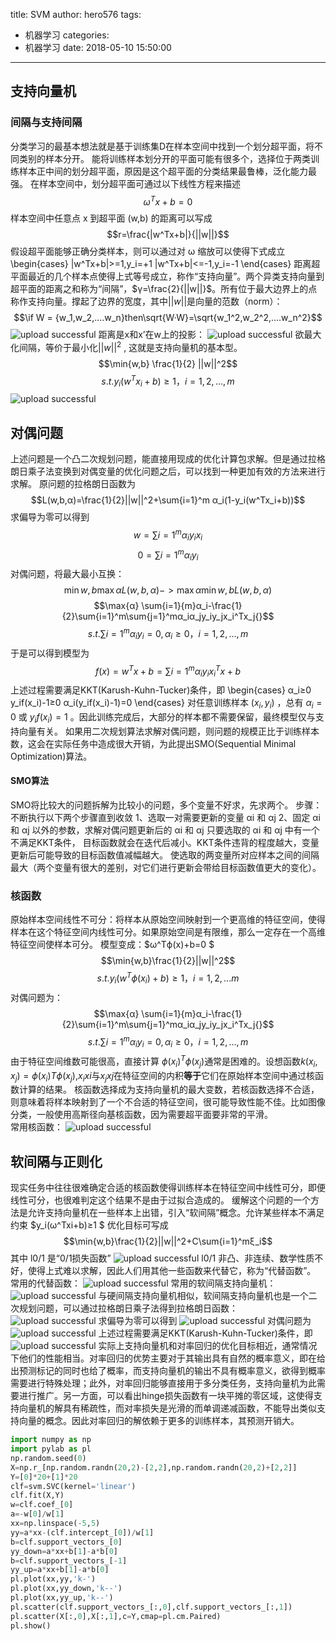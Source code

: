 title: SVM
author: hero576
tags:
  - 机器学习
categories:
  - 机器学习
date: 2018-05-10 15:50:00
---
## 支持向量机
### 间隔与支持间隔
分类学习的最基本想法就是基于训练集D在样本空间中找到一个划分超平面，将不同类别的样本分开。
能将训练样本划分开的平面可能有很多个，选择位于两类训练样本正中间的划分超平面，原因是这个超平面的分类结果最鲁棒，泛化能力最强。
在样本空间中，划分超平面可通过以下线性方程来描述 
$$ω^Tx+b=0$$
样本空间中任意点 x 到超平面 (w,b) 的距离可以写成 
$$r=\frac{|w^Tx+b|}{||w||}$$
假设超平面能够正确分类样本，则可以通过对 ω 缩放可以使得下式成立 
\begin{cases}
|w^Tx+b|>=1,y_i=+1
|w^Tx+b|<=-1,y_i=-1
\end{cases}
距离超平面最近的几个样本点使得上式等号成立，称作“支持向量”。两个异类支持向量到超平面的距离之和称为“间隔”，$γ=\frac{2}{||w||}$。所有位于最大边界上的点称作支持向量。撑起了边界的宽度，其中$||w||$是向量的范数（norm）：
$$\if W = {w_1,w_2,....w_n}then\sqrt{W·W}=\sqrt{w_1^2,w_2^2,....w_n^2}$$
![upload successful](/images/pasted-27.png)
距离是x和x’在w上的投影：
![upload successful](/images/pasted-28.png)
欲最大化间隔，等价于最小化$||w||^2$ , 这就是支持向量机的基本型。 
$$\min{w,b} \frac{1}{2} ||w||^2$$
$$s.t. y_i(w^Tx_i+b)≥1，i=1,2,...,m$$
![upload successful](/images/pasted-29.png)

## 对偶问题
上述问题是一个凸二次规划问题，能直接用现成的优化计算包求解。但是通过拉格朗日乘子法变换到对偶变量的优化问题之后，可以找到一种更加有效的方法来进行求解。
原问题的拉格朗日函数为 
$$L(w,b,α)=\frac{1}{2}||w||^2+\sum{i=1}^m α_i(1-y_i(w^Tx_i+b))$$
求偏导为零可以得到 
$$w=\sum{i=1}^m α_iy_ix_i$$
$$0=\sum{i=1}^mα_iy_i$$
对偶问题，将最大最小互换： 
$$\min{w,b}\max{α}L(w,b,α)->\max{α}\min{w,b}L(w,b,α)$$
$$\max{α} \sum{i=1}{m}α_i-\frac{1}{2}\sum{i=1}^m\sum{j=1}^mα_iα_jy_iy_jx_i^Tx_j{}$$
$$s.t. \sum{i=1}^mα_iy_i=0,α_i≥0，i=1,2,...,m$$
于是可以得到模型为 
$$f(x)=w^Tx+b=\sum{i=1}^mα_iy_ix_i^Tx+b$$
上述过程需要满足KKT(Karush-Kuhn-Tucker)条件，即 
\begin{cases}
α_i≥0
y_if(x_i)-1≥0
α_i(y_if(x_i)-1)=0
\end{cases}
对任意训练样本 $(x_i,y_i)$ ，总有 $α_i=0$ 或 $y_if(x_i)=1$ 。因此训练完成后，大部分的样本都不需要保留，最终模型仅与支持向量有关。
如果用二次规划算法求解对偶问题，则问题的规模正比于训练样本数，这会在实际任务中造成很大开销，为此提出SMO(Sequential Minimal Optimization)算法。

#### SMO算法
SMO将比较大的问题拆解为比较小的问题，多个变量不好求，先求两个。
步骤：不断执行以下两个步骤直到收敛 
1、选取一对需要更新的变量 αi 和 αj 
2、固定 αi 和 αj 以外的参数，求解对偶问题更新后的 αi 和 αj 
只要选取的 αi 和 αj 中有一个不满足KKT条件， 目标函数就会在迭代后减小。KKT条件违背的程度越大，变量更新后可能导致的目标函数值减幅越大。
使选取的两变量所对应样本之间的间隔最大（两个变量有很大的差别，对它们进行更新会带给目标函数值更大的变化）。
### 核函数
原始样本空间线性不可分：将样本从原始空间映射到一个更高维的特征空间，使得样本在这个特征空间内线性可分。如果原始空间是有限维，那么一定存在一个高维特征空间使样本可分。
模型变成：$ω^Tϕ(x)+b=0 $
$$\min{w,b}\frac{1}{2}||w||^2$$
$$s.t. y_i(w^Tϕ(x_i)+b)≥1，i=1,2,...m$$
对偶问题为：
$$\max{α} \sum{i=1}{m}α_i-\frac{1}{2}\sum{i=1}^m\sum{j=1}^mα_iα_jy_iy_jx_i^Tx_j{}$$
$$s.t. \sum{i=1}^mα_iy_i=0,α_i≥0，i=1,2,...,m$$
由于特征空间维数可能很高，直接计算 $ϕ(x_i)^Tϕ(x_j)$通常是困难的。设想函数$k(x_i,x_j)=ϕ(x_i)Tϕ(x_j)$,$x_ixi$与$x_jxj$在特征空间的内积**等于**它们在原始样本空间中通过核函数计算的结果。
核函数选择成为支持向量机的最大变数，若核函数选择不合适，则意味着将样本映射到了一个不合适的特征空间，很可能导致性能不佳。比如图像分类，一般使用高斯径向基核函数，因为需要超平面要非常的平滑。  
常用核函数： 
![upload successful](/images/pasted-30.png)


## 软间隔与正则化
现实任务中往往很难确定合适的核函数使得训练样本在特征空间中线性可分，即便线性可分，也很难判定这个结果不是由于过拟合造成的。
缓解这个问题的一个方法是允许支持向量机在一些样本上出错，引入“软间隔”概念。允许某些样本不满足约束 $y_i(ω^Txi+b)≥1 $
优化目标可写成 
$$\min{w,b}\frac{1}{2}||w||^2+C\sum{i=1}^mξ_i$$
其中 l0/1 是“0/1损失函数”
 ![upload successful](/images/pasted-11.png)
l0/1 非凸、非连续、数学性质不好，使得上式难以求解，因此人们用其他一些函数来代替它，称为“代替函数”。
常用的代替函数：
![upload successful](/images/pasted-21.png)
常用的软间隔支持向量机：
![upload successful](/images/pasted-31.png)
与硬间隔支持向量机相似，软间隔支持向量机也是一个二次规划问题，可以通过拉格朗日乘子法得到拉格朗日函数：
![upload successful](/images/pasted-32.png)
求偏导为零可以得到
![upload successful](/images/pasted-33.png)
对偶问题为 
![upload successful](/images/pasted-34.png)
上述过程需要满足KKT(Karush-Kuhn-Tucker)条件，即 
![upload successful](/images/pasted-35.png)
实际上支持向量机和对率回归的优化目标相近，通常情况下他们的性能相当。对率回归的优势主要对于其输出具有自然的概率意义，即在给出预测标记的同时也给了概率，而支持向量机的输出不具有概率意义，欲得到概率需要进行特殊处理；此外，对率回归能够直接用于多分类任务，支持向量机为此需要进行推广。另一方面，可以看出hinge损失函数有一块平摊的零区域，这使得支持向量机的解具有稀疏性，而对率损失是光滑的而单调递减函数，不能导出类似支持向量的概念。因此对率回归的解依赖于更多的训练样本，其预测开销大。
```python
import numpy as np
import pylab as pl
np.random.seed(0)
X=np.r_[np.random.randn(20,2)-[2,2],np.random.randn(20,2)+[2,2]]
Y=[0]*20+[1]*20
clf=svm.SVC(kernel='linear')
clf.fit(X,Y)
w=clf.coef_[0]
a=-w[0]/w[1]
xx=np.linspace(-5,5)
yy=a*xx-(clf.intercept_[0])/w[1]
b=clf.support_vectors_[0]
yy_down=a*xx+b[1]-a*b[0]
b=clf.support_vectors_[-1]
yy_up=a*xx+b[1]-a*b[0]
pl.plot(xx,yy,'k-')
pl.plot(xx,yy_down,'k--')
pl.plot(xx,yy_up,'k--')
pl.scatter(clf.support_vectors_[:,0],clf.support_vectors_[:,1])
pl.scatter(X[:,0],X[:,1],c=Y,cmap=pl.cm.Paired)
pl.show()
```


